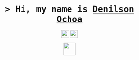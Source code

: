 <h1 align="center">
    <samp>&gt; Hi, my name is
        <b><a target="_blank" href="https://shahriarshafin.github.io/">Denilson Ochoa</a></b>
    </samp>
</h1>
<p align="center">
    <a href="https://www.linkedin.com/in/denilsonochoa"><img src="https://img.shields.io/badge/linkedin-%230077B5.svg?&style=for-the-badge&logo=linkedin&logoColor=white" height="25"></a>
    <a href="mailto:cdenilson.ochoa@gmail.com"><img src="https://img.shields.io/badge/Correo%20Electrónico-%23D14836.svg?&style=for-the-badge&logo=gmail&logoColor=white" height="25"></a>
</p>
<p align="center">
    <img src="https://github.githubassets.com/images/mona-whisper.gif" height="40" />
</p>
